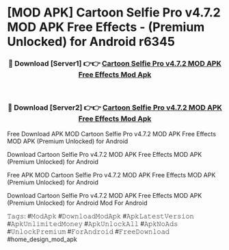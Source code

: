 # [MOD APK] Cartoon Selfie Pro v4.7.2 MOD APK Free Effects - (Premium Unlocked) for Android r6345



<div align="center">
<h3>🔴 Download [Server1] 👉👉 <a href="https://momento.my/?title=Cartoon_Selfie_Pro_v4.7.2_MOD_APK_Free_Effects">Cartoon Selfie Pro v4.7.2 MOD APK Free Effects Mod Apk</a></h3><br>

<h3>🔴 Download [Server2] 👉👉 <a href="https://momento.my/?title=Cartoon_Selfie_Pro_v4.7.2_MOD_APK_Free_Effects">Cartoon Selfie Pro v4.7.2 MOD APK Free Effects Mod Apk</a></h3>
</div>



Free Download APK MOD Cartoon Selfie Pro v4.7.2 MOD APK Free Effects MOD APK (Premium Unlocked) for Android

Download Cartoon Selfie Pro v4.7.2 MOD APK Free Effects MOD APK (Premium Unlocked) for Android

Free APK MOD Cartoon Selfie Pro v4.7.2 MOD APK Free Effects MOD APK (Premium Unlocked) for Android

Download Cartoon Selfie Pro v4.7.2 MOD APK Free Effects MOD APK (Premium Unlocked) for Android Mod For Android

𝚃𝚊𝚐𝚜: #𝙼𝚘𝚍𝙰𝚙𝚔 #𝙳𝚘𝚠𝚗𝚕𝚘𝚊𝚍𝙼𝚘𝚍𝙰𝚙𝚔 #𝙰𝚙𝚔𝙻𝚊𝚝𝚎𝚜𝚝𝚅𝚎𝚛𝚜𝚒𝚘𝚗 #𝙰𝚙𝚔𝚄𝚗𝚕𝚒𝚖𝚒𝚝𝚎𝚍𝙼𝚘𝚗𝚎𝚢 #𝙰𝚙𝚔𝚄𝚗𝚕𝚘𝚌𝚔𝙰𝚕𝚕 #𝙰𝚙𝚔𝙽𝚘𝙰𝚍𝚜 #𝚄𝚗𝚕𝚘𝚌𝚔𝙿𝚛𝚎𝚖𝚒𝚞𝚖 #𝙵𝚘𝚛𝙰𝚗𝚍𝚛𝚘𝚒𝚍 #𝙵𝚛𝚎𝚎𝙳𝚘𝚠𝚗𝚕𝚘𝚊𝚍 #home_design_mod_apk
